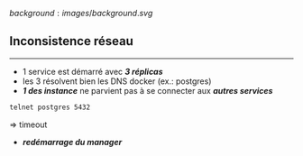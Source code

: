 $background:images/background.svg$
## Inconsistence réseau
---
* 1 service est démarré avec ***3 réplicas***
* les 3 résolvent bien les DNS docker (ex.: postgres)
* ***1 des instance*** ne parvient pas à se connecter aux ***autres services***
```sh
telnet postgres 5432
```
   => timeout
* ***redémarrage du manager***

